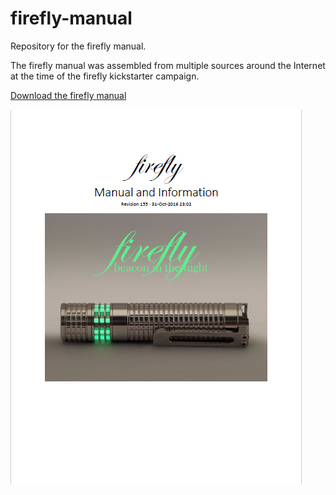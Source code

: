 # firefly-manual
Repository for the firefly manual.

The firefly manual was assembled from multiple sources around the Internet at the time of the firefly kickstarter campaign.

[Download the firefly manual](firefly%20manual.pdf)

![Preview](firefly%20manual%20preview.png)
